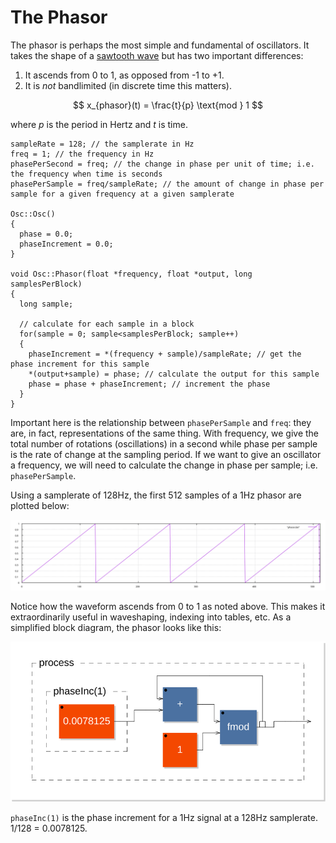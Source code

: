 # The Phasor

The phasor is perhaps the most simple and fundamental of oscillators. It takes the shape of a [sawtooth wave](link/to/sawtooth) but has two important differences:

  1. It ascends from 0 to 1, as opposed from -1 to +1.
  2. It is _not_ bandlimited (in discrete time this matters).

$$
  x_{phasor}(t) = \frac{t}{p} \text{mod } 1
$$

where _p_ is the period in Hertz and _t_ is time.

```
sampleRate = 128; // the samplerate in Hz
freq = 1; // the frequency in Hz
phasePerSecond = freq; // the change in phase per unit of time; i.e. the frequency when time is seconds
phasePerSample = freq/sampleRate; // the amount of change in phase per sample for a given frequency at a given samplerate

Osc::Osc()
{
  phase = 0.0;
  phaseIncrement = 0.0;
}

void Osc::Phasor(float *frequency, float *output, long samplesPerBlock)
{
  long sample;

  // calculate for each sample in a block
  for(sample = 0; sample<samplesPerBlock; sample++)
  {
    phaseIncrement = *(frequency + sample)/sampleRate; // get the phase increment for this sample
    *(output+sample) = phase; // calculate the output for this sample
    phase = phase + phaseIncrement; // increment the phase
  }
}
```
Important here is the relationship between `phasePerSample` and `freq`: they are, in fact, representations of the same thing. With frequency, we give the total number of rotations (oscillations) in a second while phase per sample is the rate of change at the sampling period. If we want to give an oscillator a frequency, we will need to calculate the change in phase per sample; i.e. `phasePerSample`.

Using a samplerate of 128Hz, the first 512 samples of a 1Hz phasor are plotted below:

![Phasor](images/phasor.svg)

Notice how the waveform ascends from 0 to 1 as noted above. This makes it extraordinarily useful in waveshaping, indexing into tables, etc. As a simplified block diagram, the phasor looks like this:

![Phasor Block Diagram](images/process.svg)

`phaseInc(1)` is the phase increment for a 1Hz signal at a 128Hz samplerate. 1/128 = 0.0078125.
